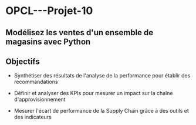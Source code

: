 # OPCL---Projet-10

## Modélisez les ventes d'un ensemble de magasins avec Python

## Objectifs

- Synthétiser des résultats de l'analyse de la performance pour établir des recommandations

- Définir et analyser des KPIs pour mesurer un impact sur la chaîne d'approvisionnement

- Mesurer l'écart de performance de la Supply Chain grâce à des outils et des indicateurs
